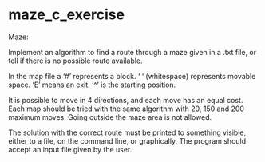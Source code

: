 # maze_c_exercise

Maze:

Implement an algorithm to find a route through a maze given in a .txt file, or tell if there is no possible route available.

In the map file a
‘#’ represents a block.
‘ ‘ (whitespace) represents movable space.
‘E’ means an exit.
‘^’ is the starting position.

It is possible to move in 4 directions, and each move has an equal cost.
Each map should be tried with the same algorithm with 20, 150 and 200 maximum moves.
Going outside the maze area is not allowed.

The solution with the correct route must be printed to something visible, either to a file,
on the command line, or graphically. The program should accept an input file given by the user.